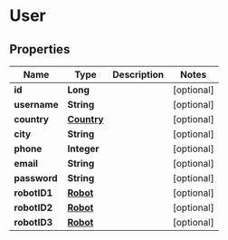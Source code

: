 # User

## Properties
Name | Type | Description | Notes
------------ | ------------- | ------------- | -------------
**id** | **Long** |  |  [optional]
**username** | **String** |  |  [optional]
**country** | [**Country**](Country.md) |  |  [optional]
**city** | **String** |  |  [optional]
**phone** | **Integer** |  |  [optional]
**email** | **String** |  |  [optional]
**password** | **String** |  |  [optional]
**robotID1** | [**Robot**](Robot.md) |  |  [optional]
**robotID2** | [**Robot**](Robot.md) |  |  [optional]
**robotID3** | [**Robot**](Robot.md) |  |  [optional]
